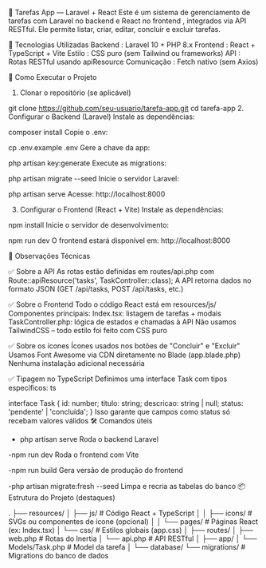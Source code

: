 🧪 Tarefas App — Laravel + React
Este é um sistema de gerenciamento de tarefas com Laravel no backend e React no frontend , integrados via API RESTful. Ele permite listar, criar, editar, concluir e excluir tarefas.

🔧 Tecnologias Utilizadas
Backend : Laravel 10 + PHP 8.x
Frontend : React + TypeScript + Vite
Estilo : CSS puro (sem Tailwind ou frameworks)
API : Rotas RESTful usando apiResource
Comunicação : Fetch nativo (sem Axios)

🚀 Como Executar o Projeto
1. Clonar o repositório (se aplicável)
 

git clone https://github.com/seu-usuario/tarefa-app.git 
cd tarefa-app
2. Configurar o Backend (Laravel)
Instale as dependências:
 

composer install
Copie o .env:
 

cp .env.example .env
Gere a chave da app:
 


php artisan key:generate
Execute as migrations:
 

php artisan migrate --seed
Inicie o servidor Laravel:
 

php artisan serve
Acesse: http://localhost:8000 

3. Configurar o Frontend (React + Vite)
Instale as dependências:
 
npm install
Inicie o servidor de desenvolvimento:
 
npm run dev
O frontend estará disponível em: http://localhost:8000

📝 Observações Técnicas

✅ Sobre a API
As rotas estão definidas em routes/api.php com Route::apiResource('tasks', TaskController::class);
A API retorna dados no formato JSON (GET /api/tasks, POST /api/tasks, etc.)

✅ Sobre o Frontend
Todo o código React está em resources/js/
Componentes principais:
Index.tsx: listagem de tarefas + modais
TaskController.php: lógica de estados e chamadas à API
Não usamos TailwindCSS – todo estilo foi feito com CSS puro

✅ Sobre os ícones
Ícones usados nos botões de "Concluir" e "Excluir"
Usamos Font Awesome via CDN diretamente no Blade (app.blade.php)
Nenhuma instalação adicional necessária

✅ Tipagem no TypeScript
Definimos uma interface Task com tipos específicos:
ts

interface Task {
  id: number;
  titulo: string;
  descricao: string | null;
  status: 'pendente' | 'concluída';
}
Isso garante que campos como status só recebam valores válidos
🛠️ Comandos úteis
- php artisan serve
Roda o backend Laravel

-npm run dev
Roda o frontend com Vite

-npm run build
Gera versão de produção do frontend

-php artisan migrate:fresh --seed
Limpa e recria as tabelas do banco
📦 Estrutura do Projeto (destaques)


.
├── resources/
│   ├── js/                # Código React + TypeScript
│   │   ├── icons/           # SVGs ou componentes de ícone (opcional)
│   │   └── pages/           # Páginas React (ex: Index.tsx)
│   └── css/                 # Estilos globais (app.css)
│
├── routes/
│   ├── web.php              # Rotas do Inertia
│   └── api.php              # API RESTful
│
├── app/
│   └── Models/Task.php      # Model da tarefa
│
└── database/
    └── migrations/          # Migrations do banco de dados
